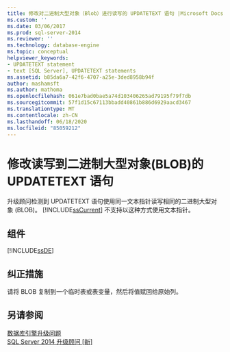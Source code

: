 ```yaml
---
title: 修改对二进制大型对象（Blob）进行读写的 UPDATETEXT 语句 |Microsoft Docs
ms.custom: ''
ms.date: 03/06/2017
ms.prod: sql-server-2014
ms.reviewer: ''
ms.technology: database-engine
ms.topic: conceptual
helpviewer_keywords:
- UPDATETEXT statement
- text [SQL Server], UPDATETEXT statements
ms.assetid: b85da6a7-42f6-4707-a25e-3ded8958b94f
author: mashamsft
ms.author: mathoma
ms.openlocfilehash: 061e7bad0bae5a74d103406265ad79195f79f7db
ms.sourcegitcommit: 57f1d15c67113bbadd40861b886d6929aacd3467
ms.translationtype: MT
ms.contentlocale: zh-CN
ms.lasthandoff: 06/18/2020
ms.locfileid: "85059212"
---
```

# <a name="modify-updatetext-statements-that-read-and-write-to-binary-large-objects-blobs"></a>修改读写到二进制大型对象(BLOB)的 UPDATETEXT 语句
  升级顾问检测到 UPDATETEXT 语句使用同一文本指针读写相同的二进制大型对象 (BLOB)。 [!INCLUDE[ssCurrent](../../includes/sscurrent-md.md)] 不支持以这种方式使用文本指针。  
  
## <a name="component"></a>组件  
 [!INCLUDE[ssDE](../../includes/ssde-md.md)]  
  
## <a name="corrective-action"></a>纠正措施  
 请将 BLOB 复制到一个临时表或表变量，然后将值赋回给原始列。  
  
## <a name="see-also"></a>另请参阅  
 [数据库引擎升级问题](../../../2014/sql-server/install/database-engine-upgrade-issues.md)   
 [SQL Server 2014 升级顾问 &#91;新&#93;](sql-server-2014-upgrade-advisor.md)  
  
  
